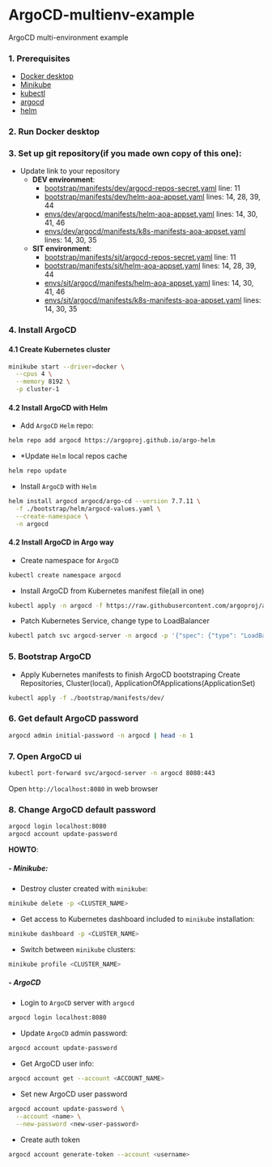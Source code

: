 # ArgoCD-multienv-example
ArgoCD multi-environment example

### 1. Prerequisites
* [Docker desktop](https://www.docker.com/products/docker-desktop/)
* [Minikube](https://minikube.sigs.k8s.io/docs/start/?arch=%2Fmacos%2Farm64%2Fstable%2Fbinary+download)
* [kubectl](https://kubernetes.io/docs/tasks/tools/)
* [argocd](https://argo-cd.readthedocs.io/en/stable/cli_installation/)
* [helm](https://helm.sh/docs/intro/install/)

### 2. Run Docker desktop

### 3. Set up git repository(if you made own copy of this one):
* Update link to your repository
  * **DEV environment**:
    * [bootstrap/manifests/dev/argocd-repos-secret.yaml](bootstrap/manifests/dev/argocd-repos-secret.yaml) line: 11
    * [bootstrap/manifests/dev/helm-aoa-appset.yaml](bootstrap/manifests/dev/helm-aoa-appset.yaml) lines: 14, 28, 39, 44
    * [envs/dev/argocd/manifests/helm-aoa-appset.yaml](envs/dev/argocd/manifests/helm-aoa-appset.yaml) lines: 14, 30, 41, 46
    * [envs/dev/argocd/manifests/k8s-manifests-aoa-appset.yaml](envs/dev/argocd/manifests/k8s-manifests-aoa-appset.yaml) lines: 14, 30, 35
  * **SIT environment**:
    * [bootstrap/manifests/sit/argocd-repos-secret.yaml](bootstrap/manifests/sit/argocd-repos-secret.yaml) line: 11
    * [bootstrap/manifests/sit/helm-aoa-appset.yaml](bootstrap/manifests/sit/helm-aoa-appset.yaml) lines: 14, 28, 39, 44
    * [envs/sit/argocd/manifests/helm-aoa-appset.yaml](envs/sit/argocd/manifests/helm-aoa-appset.yaml) lines: 14, 30, 41, 46
    * [envs/sit/argocd/manifests/k8s-manifests-aoa-appset.yaml](envs/sit/argocd/manifests/k8s-manifests-aoa-appset.yaml) lines: 14, 30, 35

### 4. Install ArgoCD
#### 4.1 Create Kubernetes cluster
```bash
minikube start --driver=docker \
  --cpus 4 \
  --memory 8192 \
  -p cluster-1
```
#### 4.2 Install ArgoCD with Helm
* Add `ArgoCD` `Helm` repo:
```bash
helm repo add argocd https://argoproj.github.io/argo-helm
```

* *Update `Helm` local repos cache
```bash
helm repo update
```

* Install `ArgoCD` with `Helm`
```bash
helm install argocd argocd/argo-cd --version 7.7.11 \
  -f ./bootstrap/helm/argocd-values.yaml \
  --create-namespace \
  -n argocd
```

#### 4.2 Install ArgoCD in Argo way
* Create namespace for `ArgoCD`
```bash
kubectl create namespace argocd
```

* Install ArgoCD from Kubernetes manifest file(all in one)
```bash
kubectl apply -n argocd -f https://raw.githubusercontent.com/argoproj/argo-cd/stable/manifests/install.yaml
```

* Patch Kubernetes Service, change type to LoadBalancer
```bash
kubectl patch svc argocd-server -n argocd -p '{"spec": {"type": "LoadBalancer"}}'
```

### 5. Bootstrap ArgoCD
* Apply Kubernetes manifests to finish ArgoCD bootstraping
Create Repositories, Cluster(local), ApplicationOfApplications(ApplicationSet)
```bash
kubectl apply -f ./bootstrap/manifests/dev/
```

### 6. Get default ArgoCD password
```bash
argocd admin initial-password -n argocd | head -n 1
```

### 7. Open ArgoCD ui
```bash
kubectl port-forward svc/argocd-server -n argocd 8080:443
```
Open `http://localhost:8080` in web browser

### 8. Change ArgoCD default password
```bash
argocd login localhost:8080
argocd account update-password
```

**HOWTO**:
##### - Minikube:
* Destroy cluster created with `minikube`:
```bash
minikube delete -p <CLUSTER_NAME>
```
* Get access to Kubernetes dashboard included to `minikube` installation:
```bash
minikube dashboard -p <CLUSTER_NAME>
```
* Switch between `minikube` clusters:
```bash
minikube profile <CLUSTER_NAME>
```

##### - ArgoCD
* Login to `ArgoCD` server with `argocd`
```bash
argocd login localhost:8080
```

* Update `ArgoCD` admin password:
```bash
argocd account update-password
```

* Get ArgoCD user info:
```bash
argocd account get --account <ACCOUNT_NAME>
```

* Set new ArgoCD user password 
```bash
argocd account update-password \
  --account <name> \
  --new-password <new-user-password>
```

* Create auth token
```bash
argocd account generate-token --account <username>
```
